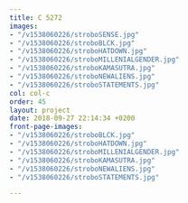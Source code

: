 ```yaml
---
title: C 5272
images:
- "/v1538060226/stroboSENSE.jpg"
- "/v1538060226/stroboBLCK.jpg"
- "/v1538060226/stroboHATDOWN.jpg"
- "/v1538060226/stroboMILLENIALGENDER.jpg"
- "/v1538060226/stroboKAMASUTRA.jpg"
- "/v1538060226/stroboNEWALIENS.jpg"
- "/v1538060226/stroboSTATEMENTS.jpg"
col: col-c
order: 45
layout: project
date: 2018-09-27 22:14:34 +0200
front-page-images:
- "/v1538060226/stroboBLCK.jpg"
- "/v1538060226/stroboHATDOWN.jpg"
- "/v1538060226/stroboMILLENIALGENDER.jpg"
- "/v1538060226/stroboKAMASUTRA.jpg"
- "/v1538060226/stroboNEWALIENS.jpg"
- "/v1538060226/stroboSTATEMENTS.jpg"

---
```

